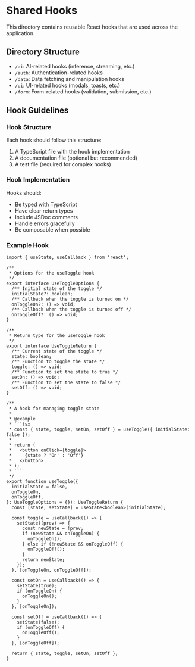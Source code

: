 # Shared Hooks

This directory contains reusable React hooks that are used across the application.

## Directory Structure

- `/ai`: AI-related hooks (inference, streaming, etc.)
- `/auth`: Authentication-related hooks
- `/data`: Data fetching and manipulation hooks
- `/ui`: UI-related hooks (modals, toasts, etc.)
- `/form`: Form-related hooks (validation, submission, etc.)

## Hook Guidelines

### Hook Structure

Each hook should follow this structure:

1. A TypeScript file with the hook implementation
2. A documentation file (optional but recommended)
3. A test file (required for complex hooks)

### Hook Implementation

Hooks should:

- Be typed with TypeScript
- Have clear return types
- Include JSDoc comments
- Handle errors gracefully
- Be composable when possible

### Example Hook

```tsx
import { useState, useCallback } from 'react';

/**
 * Options for the useToggle hook
 */
export interface UseToggleOptions {
  /** Initial state of the toggle */
  initialState?: boolean;
  /** Callback when the toggle is turned on */
  onToggleOn?: () => void;
  /** Callback when the toggle is turned off */
  onToggleOff?: () => void;
}

/**
 * Return type for the useToggle hook
 */
export interface UseToggleReturn {
  /** Current state of the toggle */
  state: boolean;
  /** Function to toggle the state */
  toggle: () => void;
  /** Function to set the state to true */
  setOn: () => void;
  /** Function to set the state to false */
  setOff: () => void;
}

/**
 * A hook for managing toggle state
 * 
 * @example
 * ```tsx
 * const { state, toggle, setOn, setOff } = useToggle({ initialState: false });
 * 
 * return (
 *   <button onClick={toggle}>
 *     {state ? 'On' : 'Off'}
 *   </button>
 * );
 * ```
 */
export function useToggle({
  initialState = false,
  onToggleOn,
  onToggleOff,
}: UseToggleOptions = {}): UseToggleReturn {
  const [state, setState] = useState<boolean>(initialState);

  const toggle = useCallback(() => {
    setState((prev) => {
      const newState = !prev;
      if (newState && onToggleOn) {
        onToggleOn();
      } else if (!newState && onToggleOff) {
        onToggleOff();
      }
      return newState;
    });
  }, [onToggleOn, onToggleOff]);

  const setOn = useCallback(() => {
    setState(true);
    if (onToggleOn) {
      onToggleOn();
    }
  }, [onToggleOn]);

  const setOff = useCallback(() => {
    setState(false);
    if (onToggleOff) {
      onToggleOff();
    }
  }, [onToggleOff]);

  return { state, toggle, setOn, setOff };
}
```
